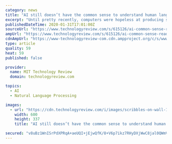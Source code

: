 ```yaml
---
category: news
title: "AI still doesn’t have the common sense to understand human language"
excerpt: "Until pretty recently, computers were hopeless at producing sentences that actually made sense. But the field of natural-language processing (NLP) has taken huge strides, and machines can now generate convincing passages with the push of a button. These advances have been driven by deep-learning techniques, which pick out statistical patterns ..."
publishedDateTime: 2020-01-31T17:01:00Z
sourceUrl: "https://www.technologyreview.com/s/615126/ai-common-sense-reads-human-language-ai2/"
ampUrl: "https://www.technologyreview.com/s/615126/ai-common-sense-reads-human-language-ai2/amp/"
cdnAmpUrl: "https://www-technologyreview-com.cdn.ampproject.org/c/s/www.technologyreview.com/s/615126/ai-common-sense-reads-human-language-ai2/amp/"
type: article
quality: 59
heat: 59
published: false

provider:
  name: MIT Technology Review
  domain: technologyreview.com

topics:
  - AI
  - Natural Language Processing

images:
  - url: "https://cdn.technologyreview.com/i/images/scribbles-on-wall-1309899-web.jpg?sw=600&cx=0&cy=87&cw=3000&ch=1688"
    width: 600
    height: 337
    title: "AI still doesn’t have the common sense to understand human language"

secured: "v8uBz1WnISrPdXPRqA+aeUQI+jEjwQfK/8+V6p7ikz7RHyDXjWwC8jal0QWmVrVa+5r5Mt9Zt3lT5RMnJkZJQCHRXuI+k9dUU+yyHp0Y6LVBxSOn9/mTzoT15ZHt9tPT+S9AHQdkGBaIC9G26h8RiboSUxxUystEcz2h6zlxEwKxptCtFhATV/H4fFW0GW0nHxx1i+D3sW1rqfmYKO+sDfi73Y/Et5DW8pHxaOTbGfeFNrVJQUqxCL866qncUkMFrN4KQt3vBu2DEIH/WcZUAAwHLj8QZWyPW0gkbqUBI/ZLUnP7uJ9dVKaaJLdgBuY69jP0V7c8TojelAoD7hBU6amChDzzFBBIejJ/kWcHG8vPqj0wBbzC5s8wkU9ZQxQtvBmzLoTgGp0TvFd8Uh6WbWG1CKbOjOPqDfqk3WnPR8/xw4OoR4TFgmQ7AsX+ffmlbzuCKGjqrMIC8Eh72caFeg29dfgtmTKl6ZXbTeL6el0=;11coN4M3O0KEaSHJ9W81Nw=="
---
```


